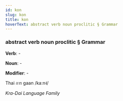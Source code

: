 ```yaml
---
id: kon
slug: kon
title: kon
hoverText: abstract verb noun proclitic § Grammar
---
```


### abstract verb noun proclitic § Grammar

**Verb**: -

**Noun**: -

**Modifier**: -

Thai การ gaan /kaːn˧/

*Kra-Dai Language Family*